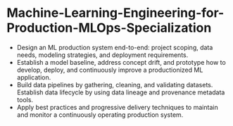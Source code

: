# Machine-Learning-Engineering-for-Production-MLOps-Specialization

* Design an ML production system end-to-end: project scoping, data needs, modeling strategies, and deployment requirements.
* Establish a model baseline, address concept drift, and prototype how to develop, deploy, and continuously improve a productionized ML application.
* Build data pipelines by gathering, cleaning, and validating datasets. Establish data lifecycle by using data lineage and provenance metadata tools.
* Apply best practices and progressive delivery techniques to maintain and monitor a continuously operating production system.

